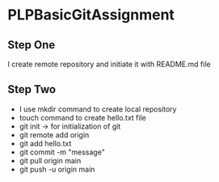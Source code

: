 # PLPBasicGitAssignment

## Step One

I create remote repository and initiate it with README.md file

## Step Two

- I use mkdir command to create local repository
- touch command to create hello.txt file
- git init -> for initialization of git
- git remote add origin <repository-url>
- git add hello.txt
- git commit -m "message"
- git pull origin main
- git push -u origin main
